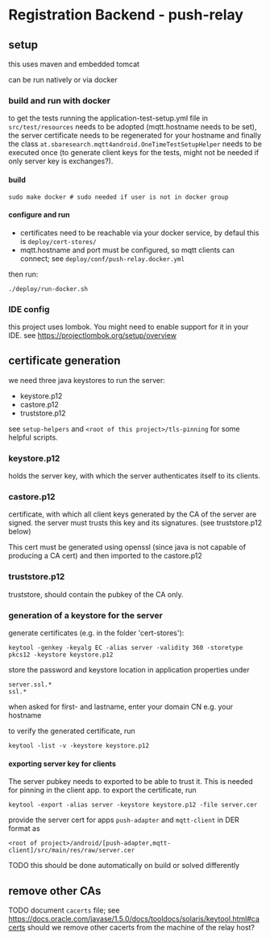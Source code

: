 # Registration Backend - push-relay

## setup
this uses maven and embedded tomcat

can be run natively or via docker

### build and run with docker
to get the tests running the application-test-setup.yml file in `src/test/resources` needs to be adopted (mqtt.hostname needs to be set), the server certificate needs to be regenerated for your hostname and finally the class `at.sbaresearch.mqtt4android.OneTimeTestSetupHelper` needs to be executed once (to generate client keys for the tests, might not be needed if only server key is exchanges?).

#### build
```
sudo make docker # sudo needed if user is not in docker group
```

#### configure and run
- certificates need to be reachable via your docker service, by defaul this is `deploy/cert-stores/`
- mqtt.hostname and port must be configured, so mqtt clients can connect; see `deploy/conf/push-relay.docker.yml`

then run:
```
./deploy/run-docker.sh
```


### IDE config
this project uses lombok. You might need to enable support for it in your IDE.
see https://projectlombok.org/setup/overview

## certificate generation
we need three java keystores to run the server:

- keystore.p12
- castore.p12
- truststore.p12

see `setup-helpers` and `<root of this project>/tls-pinning` for some helpful scripts.


### keystore.p12
holds the server key, with which the server authenticates itself to its clients.


### castore.p12
certificate, with which all client keys generated by the CA of the server are signed.
the server must trusts this key and its signatures. (see truststore.p12 below)

This cert must be generated using openssl (since java is not capable of producing a CA cert) and then imported to the castore.p12


### truststore.p12
truststore, should contain the pubkey of the CA only.

### generation of a keystore for the server
generate certificates (e.g. in the folder 'cert-stores'):
```
keytool -genkey -keyalg EC -alias server -validity 360 -storetype pkcs12 -keystore keystore.p12
```
store the password and keystore location in application properties under
```
server.ssl.*
ssl.*
```
when asked for first- and lastname, enter your domain CN e.g. your hostname

to verify the generated certificate, run
```
keytool -list -v -keystore keystore.p12
```

#### exporting server key for clients
The server pubkey needs to exported to be able to trust it.
This is needed for pinning in the client app.
to export the certificate, run
```
keytool -export -alias server -keystore keystore.p12 -file server.cer
```

provide the server cert for apps `push-adapter` and `mqtt-client` in DER format as
```
<root of project>/android/[push-adapter,mqtt-client]/src/main/res/raw/server.cer
```

TODO this should be done automatically on build or solved differently


## remove other CAs
TODO document `cacerts` file; see https://docs.oracle.com/javase/1.5.0/docs/tooldocs/solaris/keytool.html#cacerts
should we remove other cacerts from the machine of the relay host?
